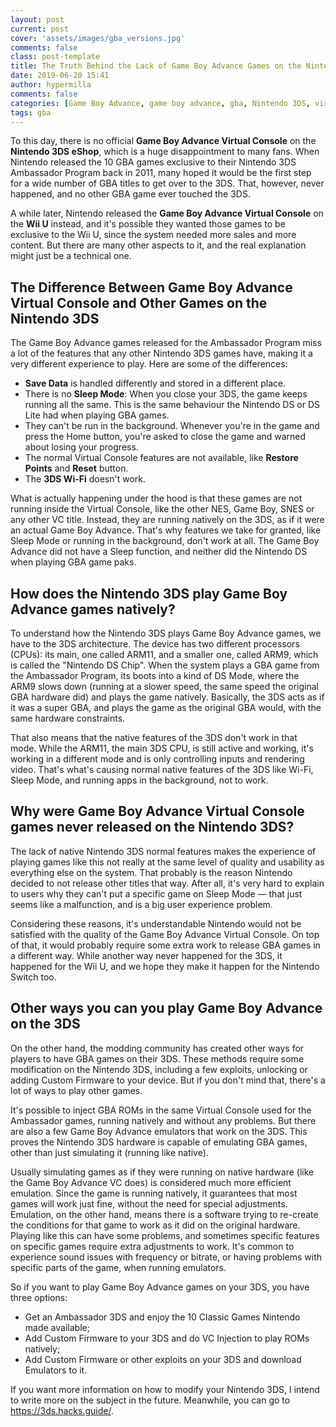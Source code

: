 ```yaml
---
layout: post
current: post
cover: 'assets/images/gba_versions.jpg'
comments: false
class: post-template
title: The Truth Behind the Lack of Game Boy Advance Games on the Nintendo 3DS
date: 2019-06-20 15:41
author: hypermilla
comments: false
categories: [Game Boy Advance, game boy advance, gba, Nintendo 3DS, virtual console]
tags: gba
---
```

<!-- wp:paragraph -->
<p>To this day, there is no official <strong>Game Boy Advance Virtual Console</strong> on the <strong>Nintendo 3DS eShop</strong>, which is a huge disappointment to many fans.  When Nintendo released the 10 GBA games exclusive to their Nintendo 3DS Ambassador Program back in 2011, many hoped it would be the first step for a wide number of GBA titles to get over to the 3DS. That, however, never happened, and no other GBA game ever touched the 3DS.</p>
<!-- /wp:paragraph -->

<!-- wp:paragraph -->
<p>A while later, Nintendo released the <strong>Game Boy Advance Virtual Console</strong> on the <strong>Wii U</strong> instead, and it's possible they wanted those games to be exclusive to the Wii U, since the system needed more sales and more content.  But there are many other aspects to it, and the real explanation might just be a technical one.</p>
<!-- /wp:paragraph -->

<!-- wp:heading -->
<h2>The Difference Between Game Boy Advance Virtual Console and Other Games on the Nintendo 3DS</h2>
<!-- /wp:heading -->

<!-- wp:paragraph -->
<p>The Game Boy Advance games released for the Ambassador Program miss a lot of the features that any other Nintendo 3DS games have, making it a very different experience to play. Here are some of the differences:</p>
<!-- /wp:paragraph -->

<!-- wp:list -->
<ul><li><strong>Save Data</strong> is handled differently and stored in a different place.</li><li>There is no <strong>Sleep Mode</strong>: When you close your 3DS, the game keeps running all the same. This is the same behaviour the Nintendo DS or DS Lite had when playing GBA games.</li><li>They can't be run in the background. Whenever you're in the game and press the Home button, you're asked to close the game and warned about losing your progress.</li><li>The normal Virtual Console features are not available, like <strong>Restore Points</strong> and <strong>Reset</strong> button.</li><li>The <strong>3DS Wi-Fi</strong> doesn't work.</li></ul>
<!-- /wp:list -->

<!-- wp:paragraph -->
<p>What is actually happening under the hood is that these games are not running inside the Virtual Console, like the other NES, Game Boy, SNES or any other VC title. Instead, they are running natively on the 3DS, as if it were an actual Game Boy Advance.  That's why features we take for granted, like Sleep Mode or running in the background, don't work at all. The Game Boy Advance did not have a Sleep function, and neither did the Nintendo DS when playing GBA game paks.</p>
<!-- /wp:paragraph -->

<!-- wp:heading -->
<h2>How does the Nintendo 3DS play Game Boy Advance games natively?</h2>
<!-- /wp:heading -->

<!-- wp:paragraph -->
<p>To understand how the Nintendo 3DS plays Game Boy Advance games, we have to the 3DS architecture. The device has two different processors (CPUs): its main, one called ARM11, and a smaller one, called ARM9, which is called the "Nintendo DS Chip". When the system plays a GBA game from the Ambassador Program, its boots into a kind of DS Mode, where the ARM9 slows down (running at a slower speed, the same speed the original GBA hardware did) and plays the game natively.  Basically, the 3DS acts as if it was a super GBA, and plays the game as the original GBA would, with the same hardware constraints.</p>
<!-- /wp:paragraph -->

<!-- wp:paragraph -->
<p>That also means that the native features of the 3DS don't work in that mode. While the ARM11, the main 3DS CPU, is still active and working, it's working in a different mode and is only controlling inputs and rendering video. That's what's causing normal native features of the 3DS like Wi-Fi, Sleep Mode, and running apps in the background, not to work.</p>
<!-- /wp:paragraph -->

<!-- wp:heading -->
<h2>Why were Game Boy Advance Virtual Console games never released on the Nintendo 3DS?</h2>
<!-- /wp:heading -->

<!-- wp:paragraph -->
<p>The lack of native Nintendo 3DS normal features makes the experience of playing games like this not really at the same level of quality and usability as everything else on the system. That probably is the reason Nintendo decided to not release other titles that way. After all, it's very hard to explain to users why they can't put a specific game on Sleep Mode — that just seems like a malfunction, and is a big user experience problem.</p>
<!-- /wp:paragraph -->

<!-- wp:paragraph -->
<p>Considering these reasons, it's understandable Nintendo would not be satisfied with the quality of the Game Boy Advance Virtual Console. On top of that, it would probably require some extra work to release GBA games in a different way. While another way never happened for the 3DS, it happened for the Wii U, and we hope they make it happen for the Nintendo Switch too.</p>
<!-- /wp:paragraph -->

<!-- wp:heading -->
<h2>Other ways you can you play Game Boy Advance on the 3DS</h2>
<!-- /wp:heading -->

<!-- wp:paragraph -->
<p>On the other hand, the modding community has created other ways for players to have GBA games on their 3DS. These methods require some modification on the Nintendo 3DS, including a few exploits, unlocking or adding Custom Firmware to your device. But if you don't mind that, there's a lot of ways to play other games.</p>
<!-- /wp:paragraph -->

<!-- wp:paragraph -->
<p>It's possible to inject GBA ROMs in the same Virtual Console used for the Ambassador games, running natively and without any problems. But there are also a few Game Boy Advance emulators that work on the 3DS. This proves the Nintendo 3DS hardware is capable of emulating GBA games, other than just simulating it (running like native).</p>
<!-- /wp:paragraph -->

<!-- wp:paragraph -->
<p>Usually simulating games as if they were running on native hardware (like the Game Boy Advance VC does) is considered much more efficient emulation. Since the game is running natively, it guarantees that most games will work just fine, without the need for special adjustments. Emulation, on the other hand, means there is a software trying to re-create the conditions for that game to work as it did on the original hardware. Playing like this can have some problems, and sometimes specific features on specific games require extra adjustments to work. It's common to experience sound issues with frequency or bitrate, or having problems with specific parts of the game, when running emulators.</p>
<!-- /wp:paragraph -->

<!-- wp:paragraph -->
<p>So if you want to play Game Boy Advance games on your 3DS, you have three options:</p>
<!-- /wp:paragraph -->

<!-- wp:list -->
<ul><li>Get an Ambassador 3DS and enjoy the 10 Classic Games Nintendo made available;</li><li>Add Custom Firmware to your 3DS and do VC Injection to play ROMs natively;</li><li>Add Custom Firmware or other exploits on your 3DS and download Emulators to it.</li></ul>
<!-- /wp:list -->

<!-- wp:paragraph -->
<p>If you want more information on how to modify your Nintendo 3DS, I intend to write more on the subject in the future. Meanwhile, you can go to <a href="https://3ds.hacks.guide/">https://3ds.hacks.guide/</a>.</p>
<!-- /wp:paragraph -->
